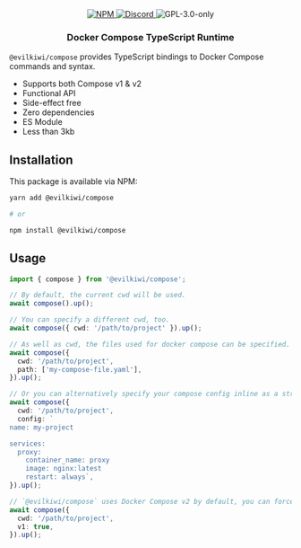 <div align="center">
  <a href="https://www.npmjs.com/package/@evilkiwi/compose" target="_blank">
    <img src="https://img.shields.io/npm/v/@evilkiwi/compose?style=flat-square" alt="NPM" />
  </a>
  <a href="https://discord.gg/3S6AKZ2GR9" target="_blank">
    <img src="https://img.shields.io/discord/1000565079789535324?color=7289DA&label=discord&logo=discord&logoColor=FFFFFF&style=flat-square" alt="Discord" />
  </a>
  <img src="https://img.shields.io/npm/l/@evilkiwi/compose?style=flat-square" alt="GPL-3.0-only" />
  <h3>Docker Compose TypeScript Runtime</h3>
</div>

`@evilkiwi/compose` provides TypeScript bindings to Docker Compose commands and syntax.

- Supports both Compose v1 & v2
- Functional API
- Side-effect free
- Zero dependencies
- ES Module
- Less than 3kb

## Installation

This package is available via NPM:

```bash
yarn add @evilkiwi/compose

# or

npm install @evilkiwi/compose
```

## Usage

```typescript
import { compose } from '@evilkiwi/compose';

// By default, the current cwd will be used.
await compose().up();

// You can specify a different cwd, too.
await compose({ cwd: '/path/to/project' }).up();

// As well as cwd, the files used for docker compose can be specified.
await compose({
  cwd: '/path/to/project',
  path: ['my-compose-file.yaml'],
}).up();

// Or you can alternatively specify your compose config inline as a string.
await compose({
  cwd: '/path/to/project',
  config: `
name: my-project

services:
  proxy:
    container_name: proxy
    image: nginx:latest
    restart: always`,
}).up();

// `@evilkiwi/compose` uses Docker Compose v2 by default, you can force it to use v1.
await compose({
  cwd: '/path/to/project',
  v1: true,
}).up();
```
